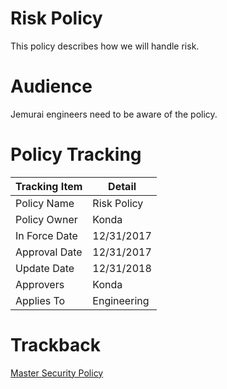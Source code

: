 # Risk Policy

This policy describes how we will handle risk.

# Audience

Jemurai engineers need to be aware of the policy.

# Policy Tracking

| Tracking Item   | Detail |
|-----------------|--------|
| Policy Name     | Risk Policy |
| Policy Owner    | Konda |
| In Force Date   | 12/31/2017 |
| Approval Date   | 12/31/2017 |
| Update Date     | 12/31/2018 |
| Approvers       | Konda |
| Applies To      | Engineering |

# Trackback
[Master Security Policy](../Master_Security_Policy.md)